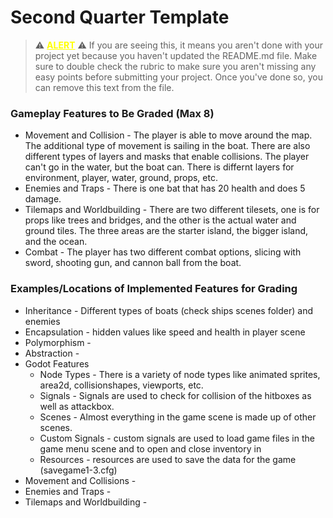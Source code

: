 # Second Quarter Template

> ⚠️ <ins style="color:yellow;">**ALERT**</ins> ⚠️ If you are seeing this, it means you aren't done with your project yet because you haven't updated the README.md file. Make sure to double check the rubric to make sure you aren't missing any easy points before submitting your project. Once you've done so, you can remove this text from the file.

### Gameplay Features to Be Graded (Max 8)
* Movement and Collision - The player is able to move around the map. The additional type of movement is sailing in the boat. There are also different types of layers and masks that enable collisions. The player can't go in the water, but the boat can. There is differnt layers for environment, player, water, ground, props, etc.
* Enemies and Traps - There is one bat that has 20 health and does 5 damage.
* Tilemaps and Worldbuilding - There are two different tilesets, one is for props like trees and bridges, and the other is the actual water and ground tiles. The three areas are the starter island, the bigger island, and the ocean.
* Combat - The player has two different combat options, slicing with sword, shooting gun, and cannon ball from the boat.

### Examples/Locations of Implemented Features for Grading
* Inheritance - Different types of boats (check ships scenes folder) and enemies
* Encapsulation - hidden values like speed and health in player scene
* Polymorphism - 
* Abstraction - 
* Godot Features
	* Node Types - There is a variety of node types like animated sprites, area2d, collisionshapes, viewports, etc.
	* Signals - Signals are used to check for collision of the hitboxes as well as attackbox. 
	* Scenes - Almost everything in the game scene is made up of other scenes.
	* Custom Signals - custom signals are used to load game files in the game menu scene and to open and close inventory in 
	* Resources - resources are used to save the data for the game (savegame1-3.cfg)
* Movement and Collisions - 
* Enemies and Traps - 
* Tilemaps and Worldbuilding - 
